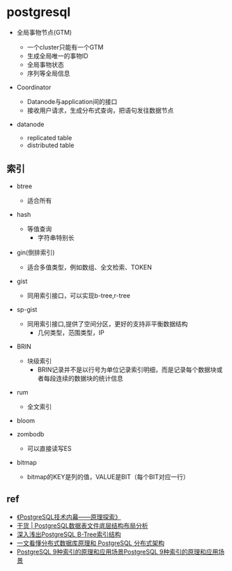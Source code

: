 # postgresql
+ 全局事物节点(GTM)
    + 一个cluster只能有一个GTM
    + 生成全局唯一的事物ID
    + 全局事物状态
    + 序列等全局信息

+ Coordinator
    + Datanode与application间的接口
    + 接收用户请求，生成分布式查询，把语句发往数据节点

+ datanode
    + replicated table
    + distributed table

## 索引
+ btree
    + 适合所有

+ hash
    + 等值查询
        + 字符串特别长

+ gin(倒排索引)
    + 适合多值类型，例如数组、全文检索、TOKEN

+ gist
    + 同用索引接口，可以实现b-tree,r-tree

+ sp-gist
    + 同用索引接口,提供了空间分区，更好的支持非平衡数据结构
        + 几何类型，范围类型，IP

+ BRIN
    + 块级索引 
        + BRIN记录并不是以行号为单位记录索引明细，而是记录每个数据块或者每段连续的数据块的统计信息

+ rum
    + 全文索引

+ bloom
+ zombodb
    + 可以直接读写ES

+ bitmap
    + bitmap的KEY是列的值，VALUE是BIT（每个BIT对应一行）
## ref
+ [《PostgreSQL技术内幕——原理探索》](https://pg-internal.vonng.com/#/)
+ [干货 | PostgreSQL数据表文件底层结构布局分析](https://zhuanlan.zhihu.com/p/471815579)
+ [深入浅出PostgreSQL B-Tree索引结构](https://developer.aliyun.com/article/53701)
+ [一文看懂分布式数据库原理和 PostgreSQL 分布式架构](https://www.51cto.com/article/614396.html)
+ [PostgreSQL 9种索引的原理和应用场景PostgreSQL 9种索引的原理和应用场景](https://developer.aliyun.com/article/111793)